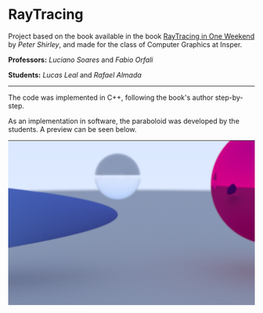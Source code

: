 # RayTracing

Project based on the book available in the book [RayTracing in One Weekend](https://raytracing.github.io/) by _Peter Shirley_, and made for the class of Computer Graphics at Insper.

**Professors:** _Luciano Soares_ and _Fabio Orfali_

**Students:** _Lucas Leal_ and _Rafael Almada_

---

The code was implemented in C++, following the book's author step-by-step.

As an implementation in software, the paraboloid was developed by the students. A preview can be seen below.

![Paraboloid Scene](images/paraboloid_scene.png)
